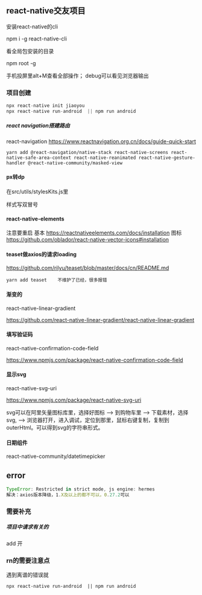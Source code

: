 ## react-native交友项目


安装react-native的cli

npm i -g react-native-cli

看全局包安装的目录

npm root -g

手机投屏里alt+M查看全部操作；
debug可以看见浏览器输出


### 项目创建

```js
npx react-native init jiaoyou
npx react-native run-android  || npm run android
```

##### react navigation搭建路由
react-navigation
https://www.reactnavigation.org.cn/docs/guide-quick-start

```
yarn add @react-navigation/native-stack react-native-screens react-native-safe-area-context react-native-reanimated react-native-gesture-handler @react-native-community/masked-view
```

#### px转dp
在src/utils/stylesKits.js里

样式写双冒号


#### react-native-elements
注意要重启
基本
https://reactnativeelements.com/docs/installation
图标
https://github.com/oblador/react-native-vector-icons#installation



#### teaset做axios的请求loading

https://github.com/rilyu/teaset/blob/master/docs/cn/README.md

```
yarn add teaset    不维护了已经，很多报错
```

#### 渐变的

react-native-linear-gradient

https://github.com/react-native-linear-gradient/react-native-linear-gradient

#### 填写验证码

react-native-confirmation-code-field

https://www.npmjs.com/package/react-native-confirmation-code-field

#### 显示svg

react-native-svg-uri



https://www.npmjs.com/package/react-native-svg-uri

svg可以在阿里矢量图标库里，选择好图标 --> 到购物车里 --> 下载素材，选择svg, --> 浏览器打开，进入调试，定位到那里，鼠标右键复制，复制到outerHtml。可以得到svg的字符串形式。

#### 日期组件

react-native-community/datetimepicker






## error
```js
TypeError: Restricted in strict mode, js engine: hermes
解决：axios版本降级，1.X及以上的都不可以，0.27.2可以
```



### 需要补充

##### 项目中请求有关的

add
开





### rn的需要注意点

遇到离谱的错误就

```
npx react-native run-android  || npm run android
```


